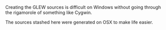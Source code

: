 Creating the GLEW sources is difficult on Windows without going through
the rigamorole of something like Cygwin.

The sources stashed here were generated on OSX to make life easier.
